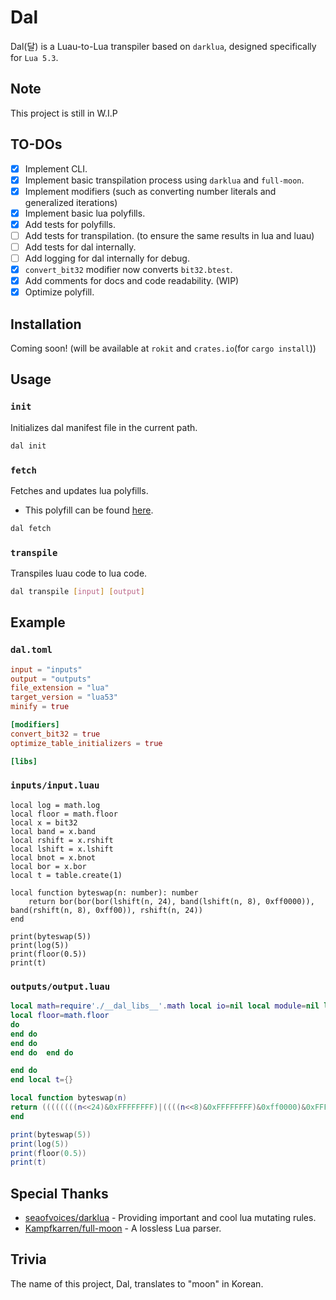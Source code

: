 # Dal
Dal(달) is a Luau-to-Lua transpiler based on `darklua`, designed specifically for `Lua 5.3`.

## Note
This project is still in W.I.P

## TO-DOs
- [x] Implement CLI.
- [x] Implement basic transpilation process using `darklua` and `full-moon`.
- [x] Implement modifiers (such as converting number literals and generalized iterations)
- [x] Implement basic lua polyfills.
- [x] Add tests for polyfills.
- [ ] Add tests for transpilation. (to ensure the same results in lua and luau)
- [ ] Add tests for dal internally.
- [ ] Add logging for dal internally for debug.
- [x] `convert_bit32` modifier now converts `bit32.btest`.
- [x] Add comments for docs and code readability. (WIP)
- [x] Optimize polyfill.

## Installation
Coming soon! (will be available at `rokit` and `crates.io`(for `cargo install`))

## Usage

### `init`
Initializes dal manifest file in the current path.
```sh
dal init
```

### `fetch`
Fetches and updates lua polyfills.
* This polyfill can be found [here](https://github.com/CavefulGames/dal-polyfill).
```sh
dal fetch
```

### `transpile`
Transpiles luau code to lua code.
```sh
dal transpile [input] [output]
```

## Example
### `dal.toml`
```toml
input = "inputs"
output = "outputs"
file_extension = "lua"
target_version = "lua53"
minify = true

[modifiers]
convert_bit32 = true
optimize_table_initializers = true

[libs]

```

### `inputs/input.luau`
```luau
local log = math.log
local floor = math.floor
local x = bit32
local band = x.band
local rshift = x.rshift
local lshift = x.lshift
local bnot = x.bnot
local bor = x.bor
local t = table.create(1)

local function byteswap(n: number): number
	return bor(bor(bor(lshift(n, 24), band(lshift(n, 8), 0xff0000)), band(rshift(n, 8), 0xff00)), rshift(n, 24))
end

print(byteswap(5))
print(log(5))
print(floor(0.5))
print(t)

```

### `outputs/output.luau`
```lua
local math=require'./__dal_libs__'.math local io=nil local module=nil local package=nil local dofile=nil local loadfile=nil local log=math.log
local floor=math.floor
do
end do
end do
end do  end do

end do
end local t={}

local function byteswap(n)
return ((((((((n<<24)&0xFFFFFFFF)|((((n<<8)&0xFFFFFFFF)&0xff0000)&0xFFFFFFFF))&0xFFFFFFFF)|((((n>>8)&0xFFFFFFFF)&0xff00)&0xFFFFFFFF))&0xFFFFFFFF)|((n>>24)&0xFFFFFFFF))&0xFFFFFFFF)
end

print(byteswap(5))
print(log(5))
print(floor(0.5))
print(t)
```

## Special Thanks
- [seaofvoices/darklua](https://github.com/seaofvoices/darklua) - Providing important and cool lua mutating rules.
- [Kampfkarren/full-moon](https://github.com/Kampfkarren/full-moon) - A lossless Lua parser.

## Trivia
The name of this project, Dal, translates to "moon" in Korean.
